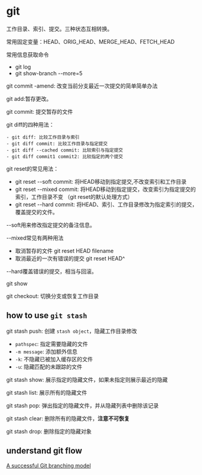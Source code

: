 # git

工作目录、索引、提交。三种状态互相转换。

常用固定变量：HEAD、ORIG_HEAD、MERGE_HEAD、FETCH_HEAD

常用信息获取命令

- git log
- git show-branch --more=5

git commit -amend: 改变当前分支最近一次提交的简单简单办法

git add:暂存更改。

git commit: 提交暂存的文件

git diff的四种用法：

    - git diff: 比较工作目录与索引
    - git diff commit: 比较工作目录与指定提交
    - git diff --cached commit: 比较索引与指定提交
    - git diff commit1 commit2: 比较指定的两个提交

git reset的常见用法：

- git reset --soft commit: 将HEAD移动到指定提交,不改变索引和工作目录
- git reset --mixed commit: 将HEAD移动到指定提交，改变索引为指定提交的索引，工作目录不变
    （git reset的默认处理方式）
- git reset --hard commit: 将HEAD、索引、工作目录修改为指定索引的提交，覆盖提交的文件。

--soft用来修改指定提交的备注信息。

--mixed常见有两种用法

- 取消暂存的文件 git reset HEAD filename
- 取消最近的一次有错误的提交 git reset HEAD^

--hard覆盖错误的提交，相当与回滚。

git show

git checkout: 切换分支或恢复工作目录

## how to use `git stash`

git stash push: 创建 `stash object`，隐藏工作目录修改

- `pathspec`: 指定需要隐藏的文件
- `-m message`: 添加额外信息
- `-k`: 不隐藏已被加入缓存区的文件
- `-u`: 隐藏匹配的未跟踪的文件

git stash show: 展示指定的隐藏文件，如果未指定则展示最近的隐藏

git stash list: 展示所有的隐藏文件

git stash pop: 弹出指定的隐藏文件，并从隐藏列表中删除该记录

git stash clear: 删除所有的隐藏文件，__注意不可恢复__

git stash drop: 删除指定的隐藏对象

## understand git flow

[A successful Git branching model](https://nvie.com/posts/a-successful-git-branching-model/)

